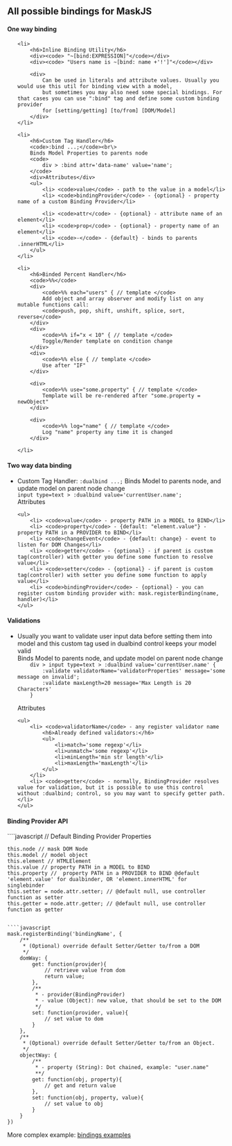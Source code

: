 All possible bindings for MaskJS
-----

<h4>One way binding</h4>

<ul>

	<li>
		<h6>Inline Binding Utility</h6>
		<div><code> "~[bind:EXPRESSION]"</code></div>
		<div><code> "Users name is ~[bind: name +'!']"</code></div>

		<div>
			Can be used in literals and attribute values. Usually you would use this util for binding view with a model,
			but sometimes you may also need some special bindings. For that cases you can use ":bind" tag and define some custom binding provider
			for [setting/getting] [to/from] [DOM/Model]
		</div>
	</li>

	<li>
		<h6>Custom Tag Handler</h6>
		<code>:bind ...;</code><br\>
		Binds Model Properties to parents node
		<code>
			div > :bind attr='data-name' value='name';
		</code>
		<div>Attributes</div>
		<ul>
			<li> <code>value</code> - path to the value in a model</li>
			<li> <code>bindingProvider</code> - {optional} - property name of a custom Binding Provider</li>

			<li> <code>attr</code> - {optional} - attribute name of an element</li>
			<li> <code>prop</code> - {optional} - property name of an element</li>
			<li> <code>-</code> - {default} - binds to parents .innerHTML</li>
		</ul>
	</li>

	<li>
		<h6>Binded Percent Handler</h6>
		<code>%%</code>
		<div>
			<code>%% each="users" { // template </code>
			Add object and array observer and modify list on any mutable functions call:
			<code>push, pop, shift, unshift, splice, sort, reverse</code>
		</div>
		<div>
			<code>%% if="x < 10" { // template </code>
			Toggle/Render template on condition change
		</div>
		<div>
			<code>%% else { // template </code>
			Use after "IF"
		</div>

		<div>
			<code>%% use="some.property" { // template </code>
			Template will be re-rendered after "some.property = newObject"
		</div>

		<div>
			<code>%% log="name" { // template </code>
			Log "name" property any time it is changed
		</div>

	</li>
</ul>

<h4>Two way data binding</h4>
<ul>
	<li> Custom Tag Handler: <code>:dualbind ...;</code><br\>
	Binds Model to parents node, and update model on parent node change
<code>
input type=text > :dualbind value='currentUser.name';
</code>
	<div>Attributes</div>

	<ul>
		<li> <code>value</code> - property PATH in a MODEL to BIND</li>
		<li> <code>property</code> - {default: "element.value"} - property PATH in a PROVIDER to BIND</li>
		<li> <code>changeEvent</code> - {default: change} - event to listen for DOM Changes</li>
		<li> <code>getter</code> - {optional} - if parent is custom tag(controller) with getter you define some function to resolve value</li>
		<li> <code>setter</code> - {optional} - if parent is custom tag(controller) with setter you define some function to apply value</li>
		<li> <code>bindingProvider</code> - {optional} - you can register custom binding provider with: mask.registerBinding(name, handler)</li>
	</ul>
</ul>

<h4>Validations</h4>
<ul>
	<li> Usually you want to validate user input data before setting them into model and this custom tag used in dualbind control keeps your model valid</li>
	Binds Model to parents node, and update model on parent node change
	<code>
	div > input type=text > :dualbind value='currentUser.name' {
		:validate validatorName='validatorProperties' message='some message on invalid';
		:validate maxLength=20 message='Max Length is 20 Characters'
	}
	</code>
	<div>Attributes</div>

	<ul>
		<li> <code>validatorName</code> - any register validator name
			<h6>Already defined validators:</h6>
			<ul>
				<li>match='some regexp'</li>
				<li>unmatch='some regexp'</li>
				<li>minLength='min str length'</li>
				<li>maxLength='maxLength'</li>
			</ul>
		</li>
		<li> <code>getter</code> - normally, BindingProvider resolves value for validation, but it is possible to use this control without :dualbind; control, so you may want to specify getter path.</li>
	</ul>
</ul>

<h4>Binding Provider API</h4>
````javascript
// Default Binding Provider Properties

	this.node // mask DOM Node
	this.model // model object
	this.element // HTMLElement
	this.value // property PATH in a MODEL to BIND
	this.property //  property PATH in a PROVIDER to BIND @default 'element.value' for dualbinder, OR 'element.innerHTML' for singlebinder
	this.setter = node.attr.setter; // @default null, use controller function as setter
	this.getter = node.attr.getter; // @default null, use controller function as getter
````

````javascript
mask.registerBinding('bindingName', {
	/**
	 * (Optional) override default Setter/Getter to/from a DOM
	 */
	domWay: {
		get: function(provider){
			// retrieve value from dom
			return value;
		},
		/**
		 * - provider(BindingProvider)
		 * - value (Object): new value, that should be set to the DOM
		 */
		set: function(provider, value){
			// set value to dom
		}
	},
	/**
	 * (Optional) override default Setter/Getter to/from an Object.
	 */
	objectWay: {
		/**
		 * - property (String): Dot chained, example: "user.name"
		 **/
		get: function(obj, property){
			// get and return value
		},
		set: function(obj, property, value){
			// set value to obj
		}
	}
})
````



More complex example:
<a href='.dev/index.dev.html'>bindings examples</a>
